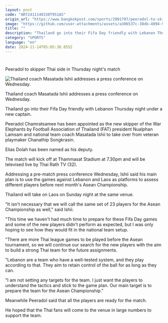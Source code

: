 ```yaml
---
layout: post
code: "ART2411140150T9S1A5"
origin_url: "https://www.bangkokpost.com/sports/2901707/peeradol-to-skipper-thai-side-in-thursday-nights-match"
image: "https://github.com/user-attachments/assets/a306537c-38db-4094-916d-eac035e666f7"
title: ""
description: "Thailand go into their Fifa Day friendly with Lebanon Thursday night under a new captain."
category: "SPORTS"
language: "en"
date: 2024-11-14T05:05:38.855Z
---
```


# 

Peeradol to skipper Thai side in Thursday night's match

![Thailand coach Masatada Ishii addresses a press conference on Wednesday.](https://github.com/user-attachments/assets/1761cd5f-4cb4-42c7-acd6-6cc71674c265)

Thailand coach Masatada Ishii addresses a press conference on Wednesday.

Thailand go into their Fifa Day friendly with Lebanon Thursday night under a new captain.

Peeradol Chamratsamee has been appointed as the new skipper of the War Elephants by Football Association of Thailand (FAT) president Nualphan Lamsam and national team coach Masatada Ishii to take over from veteran playmaker Chanathip Songkrasin.

Elias Dolah has been named as his deputy.

The match will kick off at Thammasat Stadium at 7.30pm and will be televised live by Thai Rath TV (32).

Addressing a pre-match press conference Wednesday, Ishii said his main plan is to use the games against Lebanon and Laos as platforms to assess different players before next month's Asean Championship.

Thailand will take on Laos on Sunday night at the same venue.

"It isn't necessary that we will call the same set of 23 players for the Asean Championship as well," said Ishii.

"This time we haven't had much time to prepare for these Fifa Day games and some of the new players didn't perform as expected, but I was only hoping to see how they would fit in the national team setup.

"There are more Thai league games to be played before the Asean tournament, so we will continue our search for the new players with the aim to build a strong Thai team for the future assignments.

"Lebanon are a team who have a well-tested system, and they play according to that. They aim to retain control of the ball for as long as they can.

"I am not setting any targets for the team. I just want the players to understand the tactics and stick to the game plan. Our main target is to prepare the team for the Asean Championship."

Meanwhile Peeradol said that all the players are ready for the match.

He hoped that the Thai fans will come to the venue in large numbers to support the team.